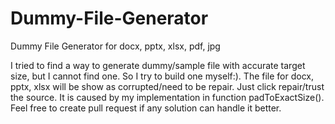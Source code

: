 # Dummy-File-Generator
Dummy File Generator for docx, pptx, xlsx, pdf, jpg

I tried to find a way to generate dummy/sample file with accurate target size, but I cannot find one. So I try to build one myself:). The file for docx, pptx, xlsx will be show as corrupted/need to be repair. Just click repair/trust the source. It is caused by my implementation in function padToExactSize(). Feel free to create pull request if any solution can handle it better.

